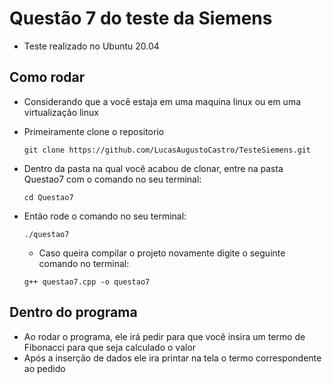 # Questão 7 do teste da Siemens
- Teste realizado no Ubuntu 20.04

## Como rodar
- Considerando que a você estaja em uma maquina linux ou em uma virtualização linux
- Primeiramente clone o repositorio 
  ``` 
  git clone https://github.com/LucasAugustoCastro/TesteSiemens.git
  ``` 
- Dentro da pasta na qual você acabou de clonar, entre na pasta Questao7 com o comando no seu terminal:

  ```
  cd Questao7
  ```
- Então rode o comando no seu terminal:
  ```
  ./questao7
  ```
  - Caso queira compilar o projeto novamente digite o seguinte comando no terminal:
  ```
  g++ questao7.cpp -o questao7
  ``` 
## Dentro do programa
- Ao rodar o programa, ele irá pedir para que você insira um termo de Fibonacci para que seja calculado o valor
- Após a inserção de dados ele ira printar na tela o termo correspondente ao pedido 